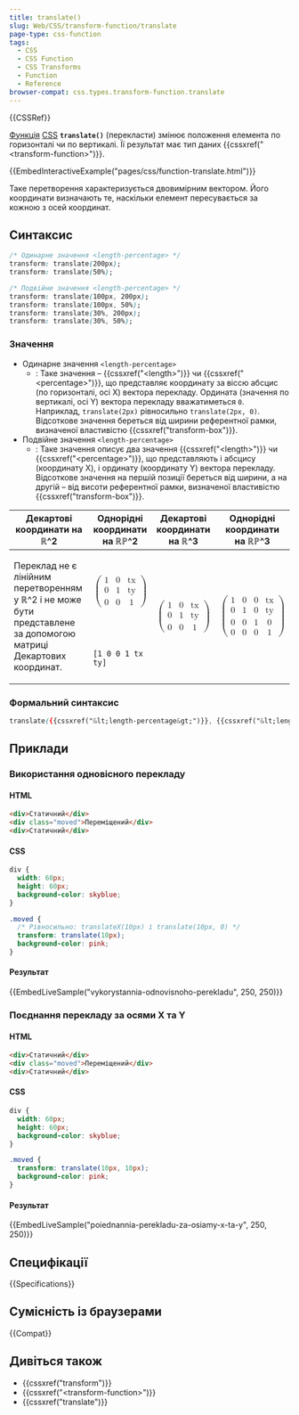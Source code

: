 ```yaml
---
title: translate()
slug: Web/CSS/transform-function/translate
page-type: css-function
tags:
  - CSS
  - CSS Function
  - CSS Transforms
  - Function
  - Reference
browser-compat: css.types.transform-function.translate
---
```


{{CSSRef}}

[Функція](/uk/docs/Web/CSS/CSS_Functions) [CSS](/uk/docs/Web/CSS) **`translate()`** (перекласти) змінює положення елемента по горизонталі чи по вертикалі. Її результат має тип даних {{cssxref("&lt;transform-function&gt;")}}.

{{EmbedInteractiveExample("pages/css/function-translate.html")}}

Таке перетворення характеризується двовимірним вектором. Його координати визначають те, наскільки елемент пересувається за кожною з осей координат.

## Синтаксис

```css
/* Одинарне значення <length-percentage> */
transform: translate(200px);
transform: translate(50%);

/* Подвійне значення <length-percentage> */
transform: translate(100px, 200px);
transform: translate(100px, 50%);
transform: translate(30%, 200px);
transform: translate(30%, 50%);
```

### Значення

- Одинарне значення `<length-percentage>`
  - : Таке значення – {{cssxref("&lt;length&gt;")}} чи {{cssxref("&lt;percentage&gt;")}}, що представляє координату за віссю абсцис (по горизонталі, осі X) вектора перекладу. Ордината (значення по вертикалі, осі Y) вектора перекладу вважатиметься `0`. Наприклад, `translate(2px)` рівносильно `translate(2px, 0)`. Відсоткове значення береться від ширини референтної рамки, визначеної властивістю {{cssxref("transform-box")}}.
- Подвійне значення `<length-percentage>`
  - : Таке значення описує два значення {{cssxref("&lt;length&gt;")}} чи {{cssxref("&lt;percentage&gt;")}}, що представляють і абсцису (координату X), і ординату (координату Y) вектора перекладу. Відсоткове значення на першій позиції береться від ширини, а на другій – від висоти референтної рамки, визначеної властивістю {{cssxref("transform-box")}}.

<table class="standard-table">
   <thead>
      <tr>
         <th scope="col">Декартові координати на ℝ^2</th>
         <th scope="col">Однорідні координати на ℝℙ^2</th>
         <th scope="col">Декартові координати на ℝ^3</th>
         <th scope="col">Однорідні координати на ℝℙ^3</th>
      </tr>
   </thead>
   <tbody>
      <tr>
         <td rowspan="2">
            <p>
               Переклад не є лінійним перетворенням у ℝ^2 і не може бути представлене за допомогою матриці Декартових координат.
            </p>
         </td>
         <td>
            <math>
               <mrow>
                  <mo>(</mo>
                  <mtable>
                     <mtr>
                        <mtd>
                           <mn>1</mn>
                        </mtd>
                        <mtd>
                           <mn>0</mn>
                        </mtd>
                        <mtd>
                           <mi>tx</mi>
                        </mtd>
                     </mtr>
                     <mtr>
                        <mtd>
                           <mn>0</mn>
                        </mtd>
                        <mtd>
                           <mn>1</mn>
                        </mtd>
                        <mtd>
                           <mi>ty</mi>
                        </mtd>
                     </mtr>
                     <mtr>
                        <mtd>
                           <mn>0</mn>
                        </mtd>
                        <mtd>
                           <mn>0</mn>
                        </mtd>
                        <mtd>
                           <mn>1</mn>
                        </mtd>
                     </mtr>
                  </mtable>
                  <mo>)</mo>
               </mrow>
            </math>
         </td>
         <td rowspan="2">
            <math>
               <mrow>
                  <mo>(</mo>
                  <mtable>
                     <mtr>
                        <mtd>
                           <mn>1</mn>
                        </mtd>
                        <mtd>
                           <mn>0</mn>
                        </mtd>
                        <mtd>
                           <mi>tx</mi>
                        </mtd>
                     </mtr>
                     <mtr>
                        <mtd>
                           <mn>0</mn>
                        </mtd>
                        <mtd>
                           <mn>1</mn>
                        </mtd>
                        <mtd>
                           <mi>ty</mi>
                        </mtd>
                     </mtr>
                     <mtr>
                        <mtd>
                           <mn>0</mn>
                        </mtd>
                        <mtd>
                           <mn>0</mn>
                        </mtd>
                        <mtd>
                           <mn>1</mn>
                        </mtd>
                     </mtr>
                  </mtable>
                  <mo>)</mo>
               </mrow>
            </math>
         </td>
         <td rowspan="2">
            <math>
               <mrow>
                  <mo>(</mo>
                  <mtable>
                     <mtr>
                        <mtd>
                           <mn>1</mn>
                        </mtd>
                        <mtd>
                           <mn>0</mn>
                        </mtd>
                        <mtd>
                           <mn>0</mn>
                        </mtd>
                        <mtd>
                           <mi>tx</mi>
                        </mtd>
                     </mtr>
                     <mtr>
                        <mtd>
                           <mn>0</mn>
                        </mtd>
                        <mtd>
                           <mn>1</mn>
                        </mtd
                           >
                        <mtd>
                           <mn>0</mn>
                        </mtd>
                        <mtd>
                           <mi>ty</mi>
                        </mtd>
                     </mtr>
                     <mtr>
                        <mtd>
                           <mn>0</mn>
                        </mtd>
                        <mtd>
                           <mn>0</mn>
                        </mtd
                           >
                        <mtd>
                           <mn>1</mn>
                        </mtd>
                        <mtd>
                           <mn>0</mn>
                        </mtd>
                     </mtr>
                     <mtr>
                        <mtd>
                           <mn>0</mn>
                        </mtd>
                        <mtd>
                           <mn>0</mn>
                        </mtd>
                        <mtd>
                           <mn>0</mn>
                        </mtd>
                        <mtd>
                           <mn>1</mn>
                        </mtd>
                     </mtr>
                  </mtable>
                  <mo>)</mo>
               </mrow>
            </math>
         </td>
      </tr>
      <tr>
         <td><code>[1 0 0 1 tx ty]</code></td>
      </tr>
   </tbody>
</table>

### Формальний синтаксис

```css
translate({{cssxref("&lt;length-percentage&gt;")}}, {{cssxref("&lt;length-percentage&gt;")}}?)
```

## Приклади

### Використання одновісного перекладу

#### HTML

```html
<div>Статичний</div>
<div class="moved">Переміщений</div>
<div>Статичний</div>
```

#### CSS

```css
div {
  width: 60px;
  height: 60px;
  background-color: skyblue;
}

.moved {
  /* Рівносильно: translateX(10px) і translate(10px, 0) */
  transform: translate(10px);
  background-color: pink;
}
```

#### Результат

{{EmbedLiveSample("vykorystannia-odnovisnoho-perekladu", 250, 250)}}

### Поєднання перекладу за осями X та Y

#### HTML

```html
<div>Статичний</div>
<div class="moved">Переміщений</div>
<div>Статичний</div>
```

#### CSS

```css
div {
  width: 60px;
  height: 60px;
  background-color: skyblue;
}

.moved {
  transform: translate(10px, 10px);
  background-color: pink;
}
```

#### Результат

{{EmbedLiveSample("poiednannia-perekladu-za-osiamy-x-ta-y", 250, 250)}}

## Специфікації

{{Specifications}}

## Сумісність із браузерами

{{Compat}}

## Дивіться також

- {{cssxref("transform")}}
- {{cssxref("&lt;transform-function&gt;")}}
- {{cssxref("translate")}}
